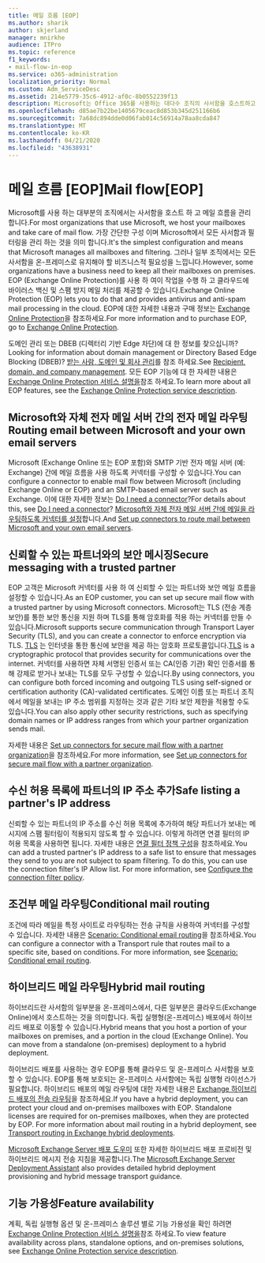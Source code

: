 ```yaml
---
title: 메일 흐름 [EOP]
ms.author: sharik
author: skjerland
manager: mnirkhe
audience: ITPro
ms.topic: reference
f1_keywords:
- mail-flow-in-eop
ms.service: o365-administration
localization_priority: Normal
ms.custom: Adm_ServiceDesc
ms.assetid: 214e5779-35c6-4912-af0c-8b0552239f13
description: Microsoft는 Office 365를 사용하는 대다수 조직의 사서함을 호스트하고 메일 흐름을 관리합니다. 가장 간단한 구성 이며 Microsoft에서 모든 사서함과 필터링을 관리 하는 것을 의미 합니다. 그러나 일부 조직에서는 모든 사서함을 온-프레미스로 유지해야 할 비즈니스적 필요성을 느낍니다. EOP (Exchange Online Protection)를 사용 하 여이 작업을 수행 하 고 클라우드에 바이러스 백신 및 스팸 방지 메일 처리를 제공할 수 있습니다.
ms.openlocfilehash: d85ae7b22be1405679ceac8d853b345d251166b6
ms.sourcegitcommit: 7a68dc894dde0d06fab014c56914a78aa8cda847
ms.translationtype: MT
ms.contentlocale: ko-KR
ms.lasthandoff: 04/21/2020
ms.locfileid: "43638931"
---
```

# <a name="mail-floweop"></a><span data-ttu-id="a4d2a-106">메일 흐름 [EOP]</span><span class="sxs-lookup"><span data-stu-id="a4d2a-106">Mail flow[EOP]</span></span>

<span data-ttu-id="a4d2a-107">Microsoft를 사용 하는 대부분의 조직에서는 사서함을 호스트 하 고 메일 흐름을 관리 합니다.</span><span class="sxs-lookup"><span data-stu-id="a4d2a-107">For most organizations that use Microsoft, we host your mailboxes and take care of mail flow.</span></span> <span data-ttu-id="a4d2a-108">가장 간단한 구성 이며 Microsoft에서 모든 사서함과 필터링을 관리 하는 것을 의미 합니다.</span><span class="sxs-lookup"><span data-stu-id="a4d2a-108">It's the simplest configuration and means that Microsoft manages all mailboxes and filtering.</span></span> <span data-ttu-id="a4d2a-109">그러나 일부 조직에서는 모든 사서함을 온-프레미스로 유지해야 할 비즈니스적 필요성을 느낍니다.</span><span class="sxs-lookup"><span data-stu-id="a4d2a-109">However, some organizations have a business need to keep all their mailboxes on premises.</span></span> <span data-ttu-id="a4d2a-110">EOP (Exchange Online Protection)를 사용 하 여이 작업을 수행 하 고 클라우드에 바이러스 백신 및 스팸 방지 메일 처리를 제공할 수 있습니다.</span><span class="sxs-lookup"><span data-stu-id="a4d2a-110">Exchange Online Protection (EOP) lets you to do that and provides antivirus and anti-spam mail processing in the cloud.</span></span> <span data-ttu-id="a4d2a-111">EOP에 대한 자세한 내용과 구매 정보는 [Exchange Online Protection](https://products.office.com/exchange/exchange-email-security-spam-protection)을 참조하세요.</span><span class="sxs-lookup"><span data-stu-id="a4d2a-111">For more information and to purchase EOP, go to [Exchange Online Protection](https://products.office.com/exchange/exchange-email-security-spam-protection).</span></span>
  
<span data-ttu-id="a4d2a-112">도메인 관리 또는 DBEB (디렉터리 기반 Edge 차단)에 대 한 정보를 찾으십니까?</span><span class="sxs-lookup"><span data-stu-id="a4d2a-112">Looking for information about domain management or Directory Based Edge Blocking (DBEB)?</span></span> <span data-ttu-id="a4d2a-113">[받는 사람, 도메인 및 회사 관리](recipient-domain-and-company-management.md)를 참조 하세요.</span><span class="sxs-lookup"><span data-stu-id="a4d2a-113">See [Recipient, domain, and company management](recipient-domain-and-company-management.md).</span></span> <span data-ttu-id="a4d2a-114">모든 EOP 기능에 대 한 자세한 내용은 [Exchange Online Protection 서비스 설명을](exchange-online-protection-service-description.md)참조 하세요.</span><span class="sxs-lookup"><span data-stu-id="a4d2a-114">To learn more about all EOP features, see the [Exchange Online Protection service description](exchange-online-protection-service-description.md).</span></span>
  
## <a name="routing-email-between-microsoft-and-your-own-email-servers"></a><span data-ttu-id="a4d2a-115">Microsoft와 자체 전자 메일 서버 간의 전자 메일 라우팅</span><span class="sxs-lookup"><span data-stu-id="a4d2a-115">Routing email between Microsoft and your own email servers</span></span>

<span data-ttu-id="a4d2a-116">Microsoft (Exchange Online 또는 EOP 포함)와 SMTP 기반 전자 메일 서버 (예: Exchange) 간에 메일 흐름을 사용 하도록 커넥터를 구성할 수 있습니다.</span><span class="sxs-lookup"><span data-stu-id="a4d2a-116">You can configure a connector to enable mail flow between Microsoft (including Exchange Online or EOP) and an SMTP-based email server such as Exchange.</span></span> <span data-ttu-id="a4d2a-117">이에 대한 자세한 정보는 [Do I need a connector](https://docs.microsoft.com/exchange/mail-flow-best-practices/use-connectors-to-configure-mail-flow/do-i-need-to-create-a-connector)?</span><span class="sxs-lookup"><span data-stu-id="a4d2a-117">For details about this, see [Do I need a connector](https://docs.microsoft.com/exchange/mail-flow-best-practices/use-connectors-to-configure-mail-flow/do-i-need-to-create-a-connector)?</span></span> <span data-ttu-id="a4d2a-118">[Microsoft와 자체 전자 메일 서버 간에 메일을 라우팅하도록 커넥터를 설정](https://docs.microsoft.com/exchange/mail-flow-best-practices/use-connectors-to-configure-mail-flow/set-up-connectors-to-route-mail)합니다.</span><span class="sxs-lookup"><span data-stu-id="a4d2a-118">And [Set up connectors to route mail between Microsoft and your own email servers](https://docs.microsoft.com/exchange/mail-flow-best-practices/use-connectors-to-configure-mail-flow/set-up-connectors-to-route-mail).</span></span>
  
## <a name="secure-messaging-with-a-trusted-partner"></a><span data-ttu-id="a4d2a-119">신뢰할 수 있는 파트너와의 보안 메시징</span><span class="sxs-lookup"><span data-stu-id="a4d2a-119">Secure messaging with a trusted partner</span></span>

<span data-ttu-id="a4d2a-120">EOP 고객은 Microsoft 커넥터를 사용 하 여 신뢰할 수 있는 파트너와 보안 메일 흐름을 설정할 수 있습니다.</span><span class="sxs-lookup"><span data-stu-id="a4d2a-120">As an EOP customer, you can set up secure mail flow with a trusted partner by using Microsoft connectors.</span></span> <span data-ttu-id="a4d2a-121">Microsoft는 TLS (전송 계층 보안)를 통한 보안 통신을 지원 하며 TLS를 통해 암호화를 적용 하는 커넥터를 만들 수 있습니다.</span><span class="sxs-lookup"><span data-stu-id="a4d2a-121">Microsoft supports secure communication through Transport Layer Security (TLS), and you can create a connector to enforce encryption via TLS.</span></span> <span data-ttu-id="a4d2a-122">[TLS](https://docs.microsoft.com/microsoft-365/compliance/exchange-online-uses-tls-to-secure-email-connections) 는 인터넷을 통한 통신에 보안을 제공 하는 암호화 프로토콜입니다.</span><span class="sxs-lookup"><span data-stu-id="a4d2a-122">[TLS](https://docs.microsoft.com/microsoft-365/compliance/exchange-online-uses-tls-to-secure-email-connections) is a cryptographic protocol that provides security for communications over the internet.</span></span> <span data-ttu-id="a4d2a-123">커넥터를 사용하면 자체 서명된 인증서 또는 CA(인증 기관) 확인 인증서를 통해 강제로 받거나 보내는 TLS를 모두 구성할 수 있습니다.</span><span class="sxs-lookup"><span data-stu-id="a4d2a-123">By using connectors, you can configure both forced incoming and outgoing TLS using self-signed or certification authority (CA)-validated certificates.</span></span> <span data-ttu-id="a4d2a-124">도메인 이름 또는 파트너 조직에서 메일을 보내는 IP 주소 범위를 지정하는 것과 같은 기타 보안 제한을 적용할 수도 있습니다.</span><span class="sxs-lookup"><span data-stu-id="a4d2a-124">You can also apply other security restrictions, such as specifying domain names or IP address ranges from which your partner organization sends mail.</span></span> 
  
<span data-ttu-id="a4d2a-125">자세한 내용은 [Set up connectors for secure mail flow with a partner organization](https://docs.microsoft.com/exchange/mail-flow-best-practices/use-connectors-to-configure-mail-flow/set-up-connectors-for-secure-mail-flow-with-a-partner)을 참조하세요.</span><span class="sxs-lookup"><span data-stu-id="a4d2a-125">For more information, see [Set up connectors for secure mail flow with a partner organization](https://docs.microsoft.com/exchange/mail-flow-best-practices/use-connectors-to-configure-mail-flow/set-up-connectors-for-secure-mail-flow-with-a-partner).</span></span>
  
## <a name="safe-listing-a-partners-ip-address"></a><span data-ttu-id="a4d2a-126">수신 허용 목록에 파트너의 IP 주소 추가</span><span class="sxs-lookup"><span data-stu-id="a4d2a-126">Safe listing a partner's IP address</span></span>

<span data-ttu-id="a4d2a-p106">신뢰할 수 있는 파트너의 IP 주소를 수신 허용 목록에 추가하여 해당 파트너가 보내는 메시지에 스팸 필터링이 적용되지 않도록 할 수 있습니다. 이렇게 하려면 연결 필터의 IP 허용 목록을 사용하면 됩니다. 자세한 내용은 [연결 필터 정책 구성](https://go.microsoft.com/fwlink/p/?LinkID=287108)을 참조하세요.</span><span class="sxs-lookup"><span data-stu-id="a4d2a-p106">You can add a trusted partner's IP address to a safe list to ensure that messages they send to you are not subject to spam filtering. To do this, you can use the connection filter's IP Allow list. For more information, see [Configure the connection filter policy](https://go.microsoft.com/fwlink/p/?LinkID=287108).</span></span>
  
## <a name="conditional-mail-routing"></a><span data-ttu-id="a4d2a-130">조건부 메일 라우팅</span><span class="sxs-lookup"><span data-stu-id="a4d2a-130">Conditional mail routing</span></span>

<span data-ttu-id="a4d2a-p107">조건에 따라 메일을 특정 사이트로 라우팅하는 전송 규칙을 사용하여 커넥터를 구성할 수 있습니다. 자세한 내용은 [Scenario: Conditional email routing](https://docs.microsoft.com/exchange/mail-flow-best-practices/use-connectors-to-configure-mail-flow/conditional-mail-routing)을 참조하세요.</span><span class="sxs-lookup"><span data-stu-id="a4d2a-p107">You can configure a connector with a Transport rule that routes mail to a specific site, based on conditions. For more information, see [Scenario: Conditional email routing](https://docs.microsoft.com/exchange/mail-flow-best-practices/use-connectors-to-configure-mail-flow/conditional-mail-routing).</span></span>
  
## <a name="hybrid-mail-routing"></a><span data-ttu-id="a4d2a-133">하이브리드 메일 라우팅</span><span class="sxs-lookup"><span data-stu-id="a4d2a-133">Hybrid mail routing</span></span>

<span data-ttu-id="a4d2a-p108">하이브리드란 사서함의 일부분을 온-프레미스에서, 다른 일부분은 클라우드(Exchange Online)에서 호스트하는 것을 의미합니다. 독립 실행형(온-프레미스) 배포에서 하이브리드 배포로 이동할 수 있습니다.</span><span class="sxs-lookup"><span data-stu-id="a4d2a-p108">Hybrid means that you host a portion of your mailboxes on premises, and a portion in the cloud (Exchange Online). You can move from a standalone (on-premises) deployment to a hybrid deployment.</span></span>
  
<span data-ttu-id="a4d2a-p109">하이브리드 배포를 사용하는 경우 EOP를 통해 클라우드 및 온-프레미스 사서함을 보호할 수 있습니다. EOP를 통해 보호되는 온-프레미스 사서함에는 독립 실행형 라이선스가 필요합니다. 하이브리드 배포의 메일 라우팅에 대한 자세한 내용은 [Exchange 하이브리드 배포의 전송 라우팅](https://go.microsoft.com/fwlink/p/?LinkId=271757)을 참조하세요.</span><span class="sxs-lookup"><span data-stu-id="a4d2a-p109">If you have a hybrid deployment, you can protect your cloud and on-premises mailboxes with EOP. Standalone licenses are required for on-premises mailboxes, when they are protected by EOP. For more information about mail routing in a hybrid deployment, see [Transport routing in Exchange hybrid deployments](https://go.microsoft.com/fwlink/p/?LinkId=271757).</span></span>
  
<span data-ttu-id="a4d2a-139">[Microsoft Exchange Server 배포 도우미](https://go.microsoft.com/fwlink/p/?LinkId=287036) 또한 자세한 하이브리드 배포 프로비전 및 하이브리드 메시지 전송 지침을 제공합니다.</span><span class="sxs-lookup"><span data-stu-id="a4d2a-139">The [Microsoft Exchange Server Deployment Assistant](https://go.microsoft.com/fwlink/p/?LinkId=287036) also provides detailed hybrid deployment provisioning and hybrid message transport guidance.</span></span> 
  
## <a name="feature-availability"></a><span data-ttu-id="a4d2a-140">기능 가용성</span><span class="sxs-lookup"><span data-stu-id="a4d2a-140">Feature availability</span></span>

<span data-ttu-id="a4d2a-141">계획, 독립 실행형 옵션 및 온-프레미스 솔루션 별로 기능 가용성을 확인 하려면 [Exchange Online Protection 서비스 설명을](exchange-online-protection-service-description.md)참조 하세요.</span><span class="sxs-lookup"><span data-stu-id="a4d2a-141">To view feature availability across plans, standalone options, and on-premises solutions, see [Exchange Online Protection service description](exchange-online-protection-service-description.md).</span></span>
